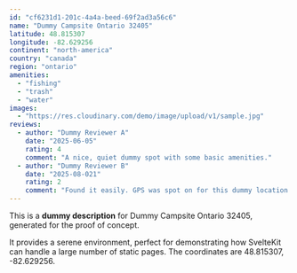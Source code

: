 ```yaml
---
id: "cf6231d1-201c-4a4a-beed-69f2ad3a56c6"
name: "Dummy Campsite Ontario 32405"
latitude: 48.815307
longitude: -82.629256
continent: "north-america"
country: "canada"
region: "ontario"
amenities:
  - "fishing"
  - "trash"
  - "water"
images:
  - "https://res.cloudinary.com/demo/image/upload/v1/sample.jpg"
reviews:
  - author: "Dummy Reviewer A"
    date: "2025-06-05"
    rating: 4
    comment: "A nice, quiet dummy spot with some basic amenities."
  - author: "Dummy Reviewer B"
    date: "2025-08-021"
    rating: 2
    comment: "Found it easily. GPS was spot on for this dummy location."
---
```


This is a **dummy description** for Dummy Campsite Ontario 32405, generated for the proof of concept.

It provides a serene environment, perfect for demonstrating how SvelteKit can handle a large number of static pages. The coordinates are 48.815307, -82.629256.

